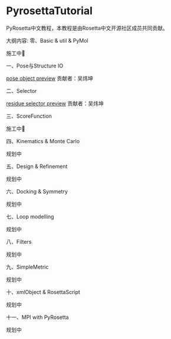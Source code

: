 # PyrosettaTutorial

PyRosetta中文教程，本教程是由Rosetta中文开源社区成员共同贡献。



大纲内容:
零、Basic &  util & PyMol

施工中🚧 



一、Pose与Structure IO

[pose object preview](https://nbviewer.jupyter.org/github/guyujun/chinese-pyrosetta/blob/master/Pose%20Class.ipynb) 贡献者：吴炜坤



二、Selector

[residue selector preview](https://nbviewer.jupyter.org/github/guyujun/chinese-pyrosetta/blob/master/ResidueSelectors.ipynb) 贡献者：吴炜坤



三、ScoreFunction

施工中🚧 



四、Kinematics & Monte Carlo

规划中



五、Design & Refinement

规划中



六、Docking & Symmetry

规划中



七、Loop modelling

规划中



八、Filters

规划中



九、SimpleMetric

规划中



十、xmlObject & RosettaScript

规划中



十一、MPI with PyRosetta

规划中